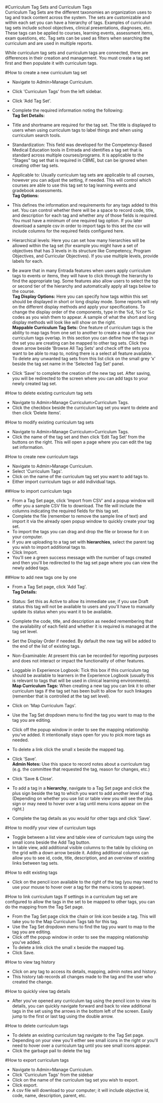 #Curriculum Tag Sets and Curriculum Tags  
Curriculum Tag Sets are the different taxonomies an organization uses to tag and track content across the system. The sets are customizable and within each set you can have a hierarchy of tags.  Examples of curriculum tag sets include school objectives, clinical presentations, diagnoses, etc.  These tags can be applied to courses, learning events, assessment items, exam questions, etc. Tag sets can be used as filters when searching the curriculum and are used in multiple reports.

While curriculum tag sets and curriculum tags are connected, there are differences in their creation and management.  You must create a tag set first and then populate it with curriculum tags.

#How to create a new curriculum tag set
* Navigate to Admin>Manage Curriculum.
* Click 'Curriculum Tags' from the left sidebar.
* Click 'Add Tag Set'.
* Complete the required information noting the following:  
**Tag Set Details:**
* Title and shortname are required for the tag set.  The title is displayed to users when using curriculum tags to label things and when using curriculum search tools.  
* Standardization: This field was developed for the Competency-Based Medical Education tools in Entrada and identifies a tag set that is standard across multiple courses/programs.  It is applicable to the "Stages" tag set that is required in CBME, but can be ignored when creating other tag sets.
* Applicable to: Usually curriculum tag sets are applicable to all courses, however you can adjust the setting, if needed.  This will control which courses are able to use this tag set to tag learning events and gradebook assessments.  
**Tag Options:**  
* This defines the information and requirements for any tags added to this set.  You can control whether there will be a space to record code, title, and description for each tag and whether any of those fields is required.  You must have a minimum of one required tag option.  If you later download a sample csv in order to import tags to this set the csv will include columns for the required fields configured here.
* Hierarchical levels: Here you can set how many hierarchies will be allowed within the tag set (for example you might have a set of objectives that has 3 levels in its structure like Competency, Program Objectives, and Curricular Objectives). If you use multiple levels, provide labels for each.
* Be aware that in many Entrada features when users apply curriculum tags to events or items, they will have to click through the hierarchy to find the appropriate tag.  Some features also allow users to select the top or second tier of the hierarchy and automatically apply all tags below to the course.  
**Tag Display Options:** Here you can specify how tags within this set should be displayed in short or long display mode. Some reports will rely on the different display methods and apply your specifications. To change the display order of the components, type in the %d, %t or %c codes as you wish them to appear. A sample of what the short and long display methods will look like will show on the right.  
**Mappable Curriculum Tag Sets:** One feature of curriculum tags is the ability to map tags from one set to another to create a map of how your curriculum tags overlap.  In this section you can define how the tags in the set you are creating can be mapped to other tag sets.  Click the down arrow beside 'Browse All Tag Sets' and check off the sets you want to be able to map to, noting there is a select all feature available.  To delete any unwanted tag sets from this list click on the small grey ‘x’ beside the tag set name in the 'Selected Tag Set' panel.

* Click ‘Save’ to complete the creation of the new tag set.  After saving, you will be redirected to the screen where you can add tags to your newly created tag set.

#How to delete existing curriculum tag sets
* Navigate to Admin>Manage Curriculum>Curriculum Tags.
* Click the checkbox beside the curriculum tag set you want to delete and then click ‘Delete Items’.

#How to modify existing curriculum tag sets
* Navigate to Admin>Manage Curriculum>Curriculum Tags.
* Click the name of the tag set and then click ‘Edit Tag Set’ from the buttons on the right.  This will open a page where you can edit the tag set information.

#How to create new curriculum tags
* Navigate to Admin>Manage Curriculum.
* Select 'Curriculum Tags'.
* Click on the name of the curriculum tag set you want to add tags to.
* Either import curriculum tags or add individual tags.

##How to import curriculum tags
* From a Tag Set page, click 'Import from CSV' and a popup window will offer you a sample CSV file to download.  The file will include the columns indicating the required fields for this tag set.
* Complete the file (remember to remove the sample line of text) and import it via the already open popup window to quickly create your tag set.
* To import the tags you can drag and drop the file or browse for it on your computer.
* If you are uploading to a tag set with **hierarchies**, select the parent tag you wish to import additional tags to.
* Click Import.
* You'll see a green success message with the number of tags created and then you'll be redirected to the tag set page where you can view the newly added tags.

##How to add new tags one by one
* From a Tag Set page, click 'Add Tag'.  
**Tag Details:**
* Status: Set this as Active to allow its immediate use; if you use Draft status this tag will not be available to users and you'll have to manually update its status when you want it to be available.
* Complete the code, title, and description as needed remembering that the availability of each field and whether it is required is managed at the tag set level.
* Set the Display Order if needed.  By default the new tag will be added to the end of the list of existing tags.
* Non-Examinable: At present this can be recorded for reporting purposes and does not interact or impact the functionality of other features.
* Loggable in Experience Logbook: Tick this box if this curriculum tag should be available to learners in the Experience Logbook (usually this is relevant to tags that will be used in clinical learning environments).  
**Map Curriculum Tags:** When creating a new tag you can link it to other curriculum tags if the tag set has been built to allow for such linkages (remember that is controlled at the tag set level).  
* Click on 'Map Curriculum Tags'.
* Use the Tag Set dropdown menu to find the tag you want to map to the tag you are editing.
* Click off the popup window in order to see the mapping relationship you've added.  It intentionally stays open for you to pick more tags as needed.
* To delete a link click the small x beside the mapped tag.
* Click 'Save'.  
**Admin Notes:** Use this space to record notes about a curriculum tag (e.g. the committee that requested the tag, reason for changes, etc.)
* Click 'Save & Close'.

* To add a tag in a **hierarchy**, navigate to a Tag Set page and click the plus sign beside the tag to which you want to add another level of tag. (Depending on whether you use list or table view you will see the plus sign or may need to hover over a tag until menu icons appear on the right.)
* Complete the tag details as you would for other tags and click 'Save'.

#How to modify your view of curriculum tags
* Toggle between a list view and table view of curriculum tags using the small icons beside the Add Tag button.
* In table view, add additional visible columns to the table by clicking on the grid with a down arrow beside it.  Adding additional columns can allow you to see id, code, title, description, and an overview of existing links between tag sets.

#How to edit existing tags
* Click on the pencil icon available to the right of the tag (you may need to use your mouse to hover over a tag for the menu icons to appear).

#How to link curriculum tags
If settings in a curriculum tag set are configured to allow the tags in the set to be mapped to other tags, you can do the mapping from the Tag Set page.
* From the Tag Set page click the chain or link icon beside a tag.  This will take you to the Map Curriculum Tags tab for this tag.
* Use the Tag Set dropdown menu to find the tag you want to map to the tag you are editing.
* Click off the popup window in order to see the mapping relationship you've added.
* To delete a link click the small x beside the mapped tag.
* Click Save.

#How to view tag history
* Click on any tag to access its details, mapping, admin notes and history.
* This history tab records all changes made to the tag and the user who created the change.

#How to quickly view tag details
* After you've opened any curriculum tag using the pencil icon to view its details, you can quickly navigate forward and back to view additional tags in the set using the arrows in the bottom left of the screen.  Easily jump to the first or last tag using the double arrow.

#How to delete curriculum tags
* To delete an existing curriculum tag navigate to the Tag Set page.
* Depending on your view you'll either see small icons in the right or you'll need to hover over a curriculum tag until you see small icons appear.
* Click the garbage pail to delete the tag

#How to export curriculum tags
* Navigate to Admin>Manage Curriculum.
* Click 'Curriculum Tags' from the sidebar
* Click on the name of the curriculum tag set you wish to export.
* Click export.
* A csv file will download to your computer; it will include objective id, code, name, description, parent, etc.

